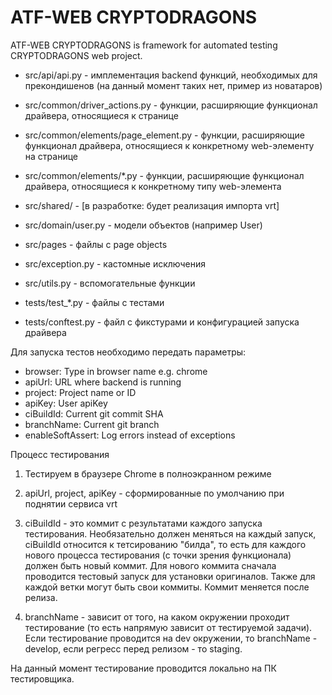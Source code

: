 # ATF-WEB CRYPTODRAGONS

ATF-WEB CRYPTODRAGONS is framework for automated testing CRYPTODRAGONS web project.

- src/api/api.py - имплементация backend функций, необходимых для прекондишенов (на данный момент таких нет, пример из новатаров) 

- src/common/driver_actions.py - функции, расширяющие функционал драйвера, относящиеся к странице

- src/common/elements/page_element.py - функции, расширяющие функционал драйвера, относящиеся к конкретному web-элементу на странице

- src/common/elements/*.py - функции, расширяющие функционал драйвера, относящиеся к конкретному типу web-элемента 

- src/shared/ - [в разработке: будет реализация импорта vrt]

- src/domain/user.py - модели объектов (например User)

- src/pages - файлы с page objects

- src/exception.py - кастомные исключения

- src/utils.py - вспомогательные функции

- tests/test_*.py - файлы с тестами

- tests/conftest.py - файл с фикстурами и конфигурацией запуска драйвера 

Для запуска тестов необходимо передать параметры:

- browser: Type in browser name e.g. chrome
- apiUrl: URL where backend is running
- project: Project name or ID
- apiKey: User apiKey
- ciBuildId: Current git commit SHA
- branchName: Current git branch
- enableSoftAssert: Log errors instead of exceptions

Процесс тестирования

1. Тестируем в браузере Chrome в полноэкранном режиме

2. apiUrl, project, apiKey - сформированные по умолчанию при поднятии сервиса vrt

3. ciBuildId - это коммит с результатами каждого запуска тестирования. Необязательно должен меняться на каждый запуск, ciBuildId относится к тетсированию "билда", то есть для каждого нового процесса тестирования (с точки зрения функционала) должен быть новый коммит. Для нового коммита сначала проводится тестовый запуск для установки оригиналов. Также для каждой ветки могут быть свои коммиты. Коммит меняется после релиза. 

4. branchName - зависит от того, на каком окружении проходит тестирование (то есть напрямую зависит от тестируемой задачи). Если тестирование проводится на dev окружении, то branchName - develop, если регресс перед релизом - то staging.

На данный момент тестирование проводится локально на ПК тестировщика.
